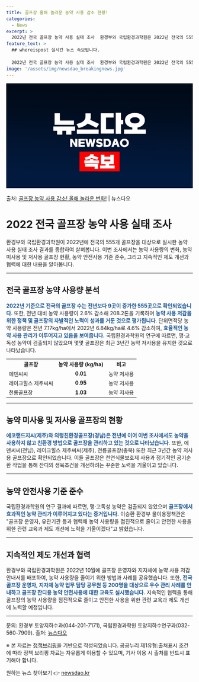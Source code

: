 ```yaml
---
title: 골프장 올해 놀라운 농약 사용 감소 현황!
categories:
  - News
excerpt: >
  2022년 전국 골프장 농약 사용 실태 조사  환경부와 국립환경과학원은 2022년 전국의 555개 골프장을 …
feature_text: >
  ## whereispost 실시간 뉴스 속보입니다.

  2022년 전국 골프장 농약 사용 실태 조사  환경부와 국립환경과학원은 2022년 전국의 555개 골프장을 …
image: '/assets/img/newsdao_breakingnews.jpg'
---
```


![뉴스다오 속보](/assets/img/newsdao_breakingnews.jpg)

<p>출처: <a href="https://newsdao.kr/4501" rel="dofollow">골프장 농약 사용 감소! 올해 놀라운 변화!</a> | 뉴스다오</p>

<h1>2022 전국 골프장 농약 사용 실태 조사</h1>
<p data-ke-size="size16">환경부와 국립환경과학원이 2022년에 전국의 555개 골프장을 대상으로 실시한 농약 사용 실태 조사 결과를 종합하여 살펴봅니다. 이번 조사에서는 농약 사용량의 변화, 농약 미사용 및 저사용 골프장 현황, 농약 안전사용 기준 준수, 그리고 지속적인 제도 개선과 협력에 대한 내용을 알아봅니다.</p>
<hr>

<h2 data-ke-size="size24">전국 골프장 농약 사용량 분석</h2>
<p><b><span style="color: #1a5490;">2022년 기준으로 전국의 골프장 수는 전년보다 9곳이 증가한 555곳으로 확인되었습니다</span></b>. 또한, 전년 대비 농약 사용량이 2.6% 감소해 208.2톤을 기록하며 <b><span style="color: #1a5490;">농약 사용 저감을 위한 정책 및 골프장의 자발적인 노력이 성과를 거둔 것으로 평가됩니다</span></b>. 단위면적당 농약 사용량은 전년 7.17kg/ha에서 2022년 6.84kg/ha로 4.6% 감소하여, <b><span style="color: #1a5490;">효율적인 농약 사용 관리가 이루어지고 있음을 보여줍니다.</span></b> 국립환경과학원의 연구에 따르면, 맹·고독성 농약이 검출되지 않았으며 몇몇 골프장은 최근 3년간 농약 저사용을 유지한 것으로 나타났습니다.</p>

<table>
  <tr>
    <th>골프장</th>
    <th>농약 사용량 (kg/ha)</th>
    <th>비고</th>
  </tr>
  <tr>
    <td>에덴씨씨</td>
    <td style="text-align: center; height: 17px;"><b>0.01</b></td>
    <td>농약 저사용</td>
  </tr>
  <tr>
    <td>레이크힐스 제주씨씨</td>
    <td style="text-align: center; height: 17px;"><b>0.95</b></td>
    <td>농약 저사용</td>
  </tr>
  <tr>
    <td>천룡골프장</td>
    <td style="text-align: center; height: 17px;"><b>1.03</b></td>
    <td>농약 저사용</td>
  </tr>
</table>
<hr>

<h2 data-ke-size="size24">농약 미사용 및 저사용 골프장의 현황</h2>
<p><b><span style="color: #1a5490;">에코랜드지씨(제주)와 의령친환경골프장(경남)은 전년에 이어 이번 조사에서도 농약을 사용하지 않고 친환경 방법으로 골프장을 관리하고 있는 것으로 나타났습니다</span></b>. 또한, 에덴씨씨(전남), 레이크힐스 제주씨씨(제주), 천룡골프장(충북) 또한 최근 3년간 농약 저사용 골프장으로 확인되었습니다. 이들 골프장은 천연식물보호제 사용과 정기적인 공기순환 작업을 통해 잔디의 생육조건을 개선하려는 꾸준한 노력을 기울이고 있습니다.</p>
<hr>

<h2 data-ke-size="size24">농약 안전사용 기준 준수</h2>
<p>국립환경과학원의 연구 결과에 따르면, 맹·고독성 농약은 검출되지 않았으며 <b><span style="color: #1a5490;">골프장에서 효과적인 농약 관리가 이루어지고 있다는 증거입니다.</span></b> 이승환 환경부 물이용정책관은 "골프장 운영자, 유관기관 등과 협력해 농약 사용량을 점진적으로 줄이고 안전한 사용을 위한 관련 교육과 제도 개선에 노력을 기울이겠다"고 밝혔습니다.</p>
<hr>

<h2 data-ke-size="size24">지속적인 제도 개선과 협력</h2>
<p>환경부와 국립환경과학원은 2022년 10월에 골프장 운영자와 지자체에 농약 사용 저감 안내서를 배포하여, 농약 사용량을 줄이기 위한 방법과 사례를 공유했습니다. 또한, <b><span style="color: #1a5490;">전국 골프장 운영자, 지자체 농약 업무 담당 공무원 등 200명을 대상으로 우수 관리 사례를 안내하고 골프장 잔디용 농약 안전사용에 대한 교육도 실시했습니다.</span></b> 지속적인 협력을 통해 골프장의 농약 사용량을 점진적으로 줄이고 안전한 사용을 위한 관련 교육과 제도 개선에 노력할 예정입니다.</p>
<hr>

<p data-ke-size="size16">문의: 환경부 토양지하수과(044-201-7171), 국립환경과학원 토양지하수연구과(032-560-7909). 출처: <a href="https://newsdao.kr/4501">뉴스다오</a></p>
<p data-ke-size="size16">※ 본 자료는 <a href="https://www.korea.kr/policy/briefingView.do?newsId=148844282">정책브리핑</a>을 기반으로 작성되었습니다. 공공누리 제1유형:출처표시 조건에 따라 정책 브리핑 자료는 자유롭게 이용할 수 있으며, 기사 이용 시 출처를 반드시 표기해야 합니다.</p> 

원하는 뉴스 찾아보기 👉 <a href="https://newsdao.kr" rel="dofollow">newsdao.kr</a>


